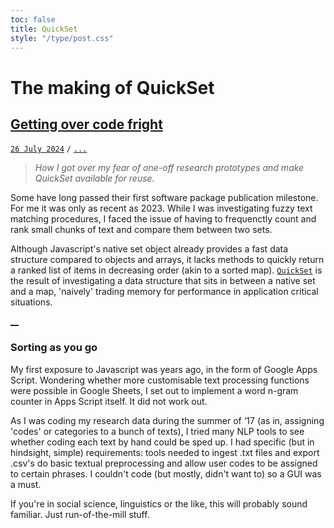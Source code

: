```yaml
---
toc: false
title: QuickSet
style: "/type/post.css"
---
```


# The making of QuickSet
## [Getting over code fright](#post)
[`26 July 2024`](#lead) `/` [`...`](#count)

> *How I got over my fear of one-off research prototypes and make QuickSet available for reuse.*

Some have long passed their first software package publication milestone. For me it was only as recent as 2023.
While I was investigating fuzzy text matching procedures, I faced the issue of having to frequenctly count and rank small chunks of text and compare them between two sets.

Although Javascript's native set object already provides a fast data structure compared to objects and arrays,
it lacks methods to quickly return a ranked list of items in decreasing order (akin to a sorted map).
[`QuickSet`](https://www.npmjs.com/package/@suptxt/quickset) is the result of investigating a data structure that sits in between a native set and a map,
'naively' trading memory for performance in application critical situations.

[__](#fold)

### Sorting as you go
My first exposure to Javascript was years ago, in the form of Google Apps Script.
Wondering whether more customisable text processing functions were possible in Google Sheets,
I set out to implement a word n-gram counter in Apps Script itself.
It did not work out.

As I was coding my research data during the summer of ‘17 (as in, assigning 'codes' or categories to a bunch of texts), I tried many NLP tools to see whether coding each text by hand could be sped up.
I had specific (but in hindsight, simple) requirements: tools needed to ingest .txt files and export .csv's
do basic textual preprocessing and allow user codes to be assigned to certain phrases. 
I couldn't code (but mostly, didn't want to) so a GUI was a must.

If you're in social science, linguistics or the like, this will probably sound familiar.
Just run-of-the-mill stuff.